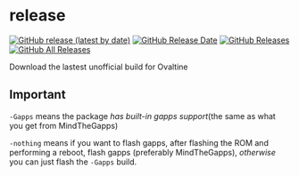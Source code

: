 # release
[![GitHub release (latest by date)](https://img.shields.io/github/v/release/lineage-ovaltine-dev/release?label=Release&color=blue&style=flat)]()
[![GitHub Release Date](https://img.shields.io/github/release-date/lineage-ovaltine-dev/release?label=Release%20Date&color=brightgreen&style=flat)]()
[![GitHub Releases](https://img.shields.io/github/downloads/lineage-ovaltine-dev/release/latest/total?label=Downloads%20%28Latest%20Release%29&color=blue&style=flat)]()
[![GitHub All Releases](https://img.shields.io/github/downloads/lineage-ovaltine-dev/release/total?label=Total%20Downloads%20%28All%20Releases%29&color=brightgreen&style=flat)]()

Download the lastest unofficial build for Ovaltine

## Important
`-Gapps` means the package *has built-in gapps support*(the same as what you get from MindTheGapps)

`-nothing` means if you want to flash gapps, after flashing the ROM and performing a reboot, flash gapps (preferably MindTheGapps), *otherwise* you can just flash the `-Gapps` build.
